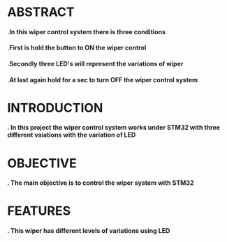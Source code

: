 # ABSTRACT
#### .In this wiper control system there is three conditions
#### .First is hold the button to ON the wiper control
#### .Secondly three LED's will represent the variations of wiper
#### .At last again hold for a sec to turn OFF the wiper control system

# INTRODUCTION
#### . In this project the wiper control system works under STM32 with three different vaiations with the variation of LED
# OBJECTIVE
#### . The main objective is to control the wiper system with STM32
# FEATURES
#### . This wiper has different levels of variations using LED

